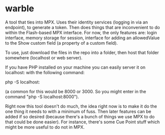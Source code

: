 # warble

A tool that ties into MPX. Uses their identity services (logging in via an endpoint), to generate a token. Then does things that are inconvenient to do within the Flash-based MPX interface. For now, the only features are: login interface, memory storage for session, interface for adding an allowedValue to the Show custom field (a property of a custom field).



To use, just download the files in the repo into a folder, then host that folder somewhere (localhost or web server).

If you have PHP installed on your machine you can easily server it on localhost:<port-number> with the following command:

php -S localhost:<port-number>

(a common <port-number> for this would be 8000 or 3000. So you might enter in the command "php -S localhost:8000").



Right now this tool doesn't do much, the idea right now is to make it do the one thing it needs to with a minimum of fuss.
Then later features can be added if so desired (because there's a bunch of things we use MPX to do that could be done easier).
For instance, there's some Cue Point stuff which might be more useful to do not in MPX.
